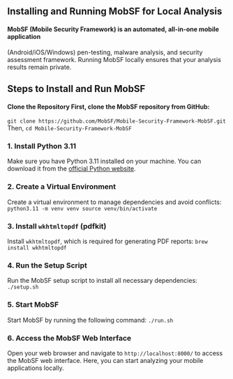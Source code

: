 ## Installing and Running MobSF for Local Analysis

#### MobSF (Mobile Security Framework) is an automated, all-in-one mobile application
(Android/iOS/Windows) pen-testing, malware analysis, and security assessment framework. Running MobSF locally ensures that your analysis results remain private.

##  Steps to Install and Run MobSF
#### Clone the Repository First, clone the MobSF repository from GitHub: 
`` git clone https://github.com/MobSF/Mobile-Security-Framework-MobSF.git ``
Then,
``cd Mobile-Security-Framework-MobSF``

### 1. Install Python 3.11

Make sure you have Python 3.11 installed on your machine. You can download it from the [official Python website](https://www.python.org/downloads/).

### 2. Create a Virtual Environment

Create a virtual environment to manage dependencies and avoid conflicts:
``
python3.11 -m venv venv source venv/bin/activate
``

### 3. Install `wkhtmltopdf` (pdfkit)

Install `wkhtmltopdf`, which is required for generating PDF reports:
``
brew install wkhtmltopdf
``

### 4. Run the Setup Script

Run the MobSF setup script to install all necessary dependencies:
``
./setup.sh
``

### 5. Start MobSF

Start MobSF by running the following command:
``
./run.sh
``

### 6. Access the MobSF Web Interface

Open your web browser and navigate to `http://localhost:8000/` to access the MobSF web interface. Here, you can start analyzing your mobile applications locally.